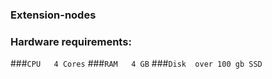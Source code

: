 ### Extension-nodes

### Hardware requirements:

###```CPU	4 Cores```
###```RAM	4 GB```
###```Disk	over 100 gb SSD```

